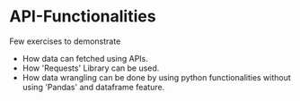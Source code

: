 # API-Functionalities

Few exercises to demonstrate 
  - How data can fetched using APIs. 
  - How 'Requests' Library can be used. 
  - How data wrangling can be done by using python     functionalities without using 'Pandas' and dataframe     feature. 